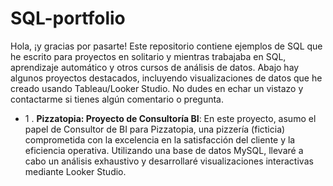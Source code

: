 # SQL-portfolio

Hola, ¡y gracias por pasarte! Este repositorio contiene ejemplos de SQL que he escrito para proyectos en solitario y mientras trabajaba en SQL, aprendizaje automático y otros cursos de análisis de datos. Abajo hay algunos proyectos destacados, incluyendo visualizaciones de datos que he creado usando Tableau/Looker Studio. No dudes en echar un vistazo y contactarme si tienes algún comentario o pregunta.

- 1 . **Pizzatopia: Proyecto de Consultoría BI**:
   En este proyecto, asumo el papel de Consultor de BI para Pizzatopia, una pizzería (ficticia)   comprometida con la excelencia en la satisfacción del cliente y la eficiencia operativa.  Utilizando una base de datos MySQL, llevaré a cabo un análisis exhaustivo y desarrollaré visualizaciones interactivas mediante Looker Studio. 
